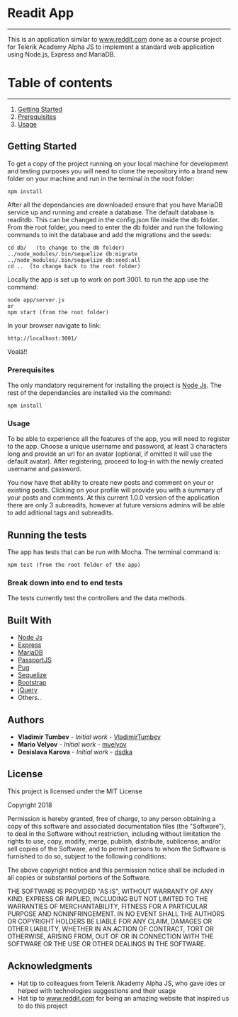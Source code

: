 # Readit App
-----------
This is an application similar to www.reddit.com done as a course project for Telerik Academy Alpha JS to implement a standard web application using Node.js, Express and MariaDB.

# Table of contents
--------
1. [Getting Started](#GettingStarted)
2. [Prerequisites](#Prerequisites)
3. [Usage](#Usage)

## Getting Started <a name ="GettingStarted"></a>   

To get a copy of the project running on your local machine for development and testing purposes you will need to clone the repository into a brand new folder on your machine and run in the terminal in the root folder:
```
npm install
```
After all the dependancies are downloaded ensure that you have MariaDB service up and running and create a database. The default database is readitdb. This can be changed in the config.json file inside the db folder. From the root folder, you need to enter the db folder and run the following commands to init the database and add the migrations and the seeds:
```
cd db/   (to change to the db folder)
../node_modules/.bin/sequelize db:migrate
../node_modules/.bin/sequelize db:seed:all
cd ..  (to change back to the root folder)
```
Locally the app is set up to work on port 3001. to run the app use the command:
```
node app/server.js
or
npm start (from the root folder)
```
In your browser navigate to link:
```
http://localhost:3001/
```
Voalá!!
### Prerequisites <a name ="Prerequisites"></a>

The only mandatory requirement for installing the project is [Node Js](https://nodejs.org/dist/v8.11.1/node-v8.11.1-x64.msi). The rest of the dependancies are installed via the command: 
```
npm install
```

### Usage <a name ="Usage"></a>

To be able to experience all the features of the app, you will need to register to the app.
Choose a unique username and password, at least 3 characters long and provide an url for an avatar (optional, if omitted it will use the default avatar).
After registering, proceed to log-in with the newly created username and password.

You now have thet ability to create new posts and comment on your or existing posts.
Clicking on your profile will provide you with a summary of your posts and comments.
At this current 1.0.0 version of the application there are only 3 subreadits, however at future versions admins will be able to add aditional tags and subreadits.


## Running the tests

The app has tests that can be run with Mocha.
The terminal command is:

```
npm test (from the root folder of the app)
```
### Break down into end to end tests

The tests currently test the controllers and the data methods.

## Built With

* [Node Js](https://nodejs.org/en/)
* [Express](https://expressjs.com/)
* [MariaDB](https://mariadb.com/)
* [PassportJS](http://www.passportjs.org/)
* [Pug](https://pugjs.org/api/getting-started.html)
* [Sequelize](http://docs.sequelizejs.com/)
* [Bootstrap](https://getbootstrap.com/)
* [jQuery](https://jquery.com/)
* Others..

## Authors

* **Vladimir Tumbev** - *Initial work* - [VladimirTumbev](https://github.com/VladimirTumbev)
* **Mario Velyov** - *Initial work* - [mvelyov](https://github.com/mvelyov)
* **Desislava Karova** - *Initial work* - [dsdka](https://github.com/dsdka)

## License

This project is licensed under the MIT License

Copyright 2018

Permission is hereby granted, free of charge, to any person obtaining a copy of this software and associated documentation files (the "Software"), to deal in the Software without restriction, including without limitation the rights to use, copy, modify, merge, publish, distribute, sublicense, and/or sell copies of the Software, and to permit persons to whom the Software is furnished to do so, subject to the following conditions:

The above copyright notice and this permission notice shall be included in all copies or substantial portions of the Software.

THE SOFTWARE IS PROVIDED "AS IS", WITHOUT WARRANTY OF ANY KIND, EXPRESS OR IMPLIED, INCLUDING BUT NOT LIMITED TO THE WARRANTIES OF MERCHANTABILITY, FITNESS FOR A PARTICULAR PURPOSE AND NONINFRINGEMENT. IN NO EVENT SHALL THE AUTHORS OR COPYRIGHT HOLDERS BE LIABLE FOR ANY CLAIM, DAMAGES OR OTHER LIABILITY, WHETHER IN AN ACTION OF CONTRACT, TORT OR OTHERWISE, ARISING FROM, OUT OF OR IN CONNECTION WITH THE SOFTWARE OR THE USE OR OTHER DEALINGS IN THE SOFTWARE.

## Acknowledgments

* Hat tip to colleagues from Telerik Akademy Alpha JS, who gave ides or helped with technologies suggestions and their usage
* Hat tip to www.reddit.com for being an amazing website that inspired us to do this project